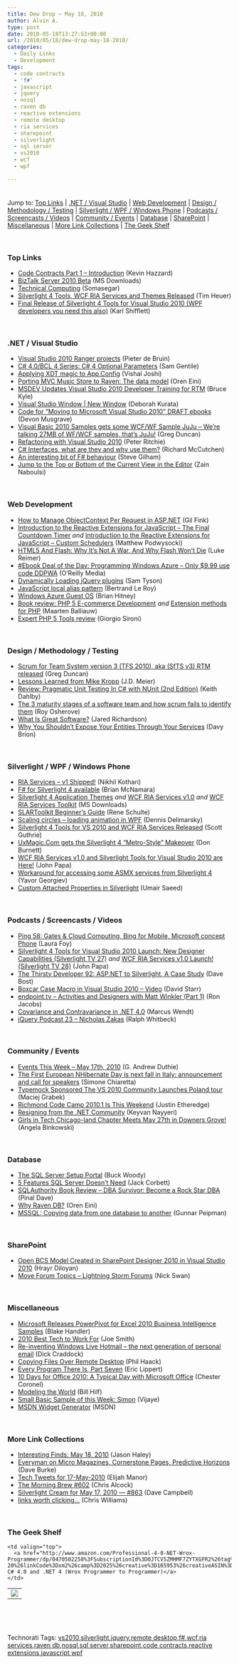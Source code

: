 ```yaml
---
title: Dew Drop – May 18, 2010
author: Alvin A.
type: post
date: 2010-05-18T13:27:53+00:00
url: /2010/05/18/dew-drop-may-18-2010/
categories:
  - Daily Links
  - Development
tags:
  - code contracts
  - 'f#'
  - javascript
  - jquery
  - nosql
  - raven db
  - reactive extensions
  - remote desktop
  - ria services
  - sharepoint
  - silverlight
  - sql server
  - vs2010
  - wcf
  - wpf

---
```

<div class="wlWriterHeaderFooter" style="float:none; margin:0px; padding:4px 0px 4px 0px;">
</div>

Jump to: [Top Links][1] | [.NET / Visual Studio][2] | [Web Development][3] | [Design / Methodology / Testing][4] | [Silverlight / WPF / Windows Phone][5] | [Podcasts / Screencasts / Videos][6] | [Community / Events][7] | [Database][8] | [SharePoint][9] | [Miscellaneous][10] | [More Link Collections][11] | [The Geek Shelf][12] 

&#160;

### <a name="top"></a>Top Links

  * [Code Contracts Part 1 &#8211; Introduction][13] (Kevin Hazzard)
  * [BizTalk Server 2010 Beta][14] (MS Downloads)
  * [Technical Computing][15] (Somasegar)
  * [Silverlight 4 Tools, WCF RIA Services and Themes Released][16] (Tim Heuer)
  * [Final Release of Silverlight 4 Tools for Visual Studio 2010 (WPF developers you need this also)][17] (Karl Shifflett)

&#160;

### <a name="dotnet"></a>.NET / Visual Studio

  * [Visual Studio 2010 Ranger projects][18] (Pieter de Bruin)
  * [C# 4.0/BCL 4 Series: C# 4 Optional Parameters][19] (Sam Gentile)
  * [Applying XDT magic to App.Config][20] (Vishal Joshi)
  * [Porting MVC Music Store to Raven: The data model][21] (Oren Eini)
  * [MSDEV Updates Visual Studio 2010 Developer Training for RTM][22] (Bruce Kyle)
  * [Visual Studio Window | New Window][23] (Deborah Kurata)
  * [Code for “Moving to Microsoft Visual Studio 2010” DRAFT ebooks][24] (Devon Musgrave)
  * [Visual Basic 2010 Samples gets some WCF/WF Sample JuJu – We’re talking 27MB of WF/WCF samples, that’s JuJu!][25] (Greg Duncan)
  * [Refactoring with Visual Studio 2010][26] (Peter Ritchie)
  * [C# Interfaces, what are they and why use them?][27] (Richard McCutchen)
  * [An interesting bit of F# behaviour][28] (Steve Gilham)
  * [Jump to the Top or Bottom of the Current View in the Editor][29] (Zain Naboulsi)

&#160;

### <a name="web"></a>Web Development

  * [How to Manage ObjectContext Per Request in ASP.NET][30] (Gil Fink)
  * [Introduction to the Reactive Extensions for JavaScript – The Final Countdown Timer][31] _and_ [Introduction to the Reactive Extensions for JavaScript – Custom Schedulers][32] (Matthew Podwysocki)
  * [HTML5 And Flash: Why It’s Not A War, And Why Flash Won’t Die][33] (Luke Reimer)
  * [#Ebook Deal of the Day: Programming Windows Azure &#8211; Only $9.99 use code DDPWA][34] (O&#8217;Reilly Media)
  * [Dynamically Loading jQuery plugins][35] (Sam Tyson)
  * [JavaScript local alias pattern][36] (Bertrand Le Roy)
  * [Windows Azure Guest OS][37] (Brian Hitney)
  * [Book review: PHP 5 E-commerce Development][38] _and_&#160;[Extension methods for PHP][39] (Maarten Balliauw)
  * [Expert PHP 5 Tools review][40] (Giorgio Sironi)

&#160;

### <a name="design"></a>Design / Methodology / Testing

  * [Scrum for Team System version 3 (TFS 2010), aka (SfTS v3) RTM released][41] (Greg Duncan)
  * [Lessons Learned from Mike Kropp][42] (J.D. Meier)
  * [Review: Pragmatic Unit Testing In C# with NUnit (2nd Edition)][43] (Keith Dahlby)
  * [The 3 maturity stages of a software team and how scrum fails to identify them][44] (Roy Osherove)
  * [What Is Great Software?][45] (Jared Richardson)
  * [Why You Shouldn’t Expose Your Entities Through Your Services][46] (Davy Brion)

&#160;

### <a name="silverlight"></a>Silverlight / WPF / Windows Phone

  * [RIA Services &#8211; v1 Shipped!][47] (Nikhil Kothari)
  * [F# for Silverlight 4 available][48] (Brian McNamara)
  * [Silverlight 4 Application Themes][49] _and_ [WCF RIA Services v1.0][50] _and_&#160;[WCF RIA Services Toolkit][51] (MS Downloads)
  * [SLARToolkit Beginner&#8217;s Guide][52] (Rene Schulte)
  * [Scaling circles – loading animation in WPF][53] (Dennis Delimarsky)
  * [Silverlight 4 Tools for VS 2010 and WCF RIA Services Released][54] (Scott Guthrie)
  * [UxMagic.Com gets the Silverlight 4 “Metro-Style” Makeover][55] (Don Burnett)
  * [WCF RIA Services v1.0 and Silverlight Tools for Visual Studio 2010 are Here!][56] (John Papa)
  * [Workaround for accessing some ASMX services from Silverlight 4][57] (Yavor Georgiev)
  * [Custom Attached Properties in Silverlight][58] (Umair Saeed)

&#160;

### <a name="podcasts"></a>Podcasts / Screencasts / Videos

  * [Ping 58: Gates & Cloud Computing, Bing for Mobile, Microsoft concept Phone][59] (Laura Foy)
  * [Silverlight 4 Tools for Visual Studio 2010 Launch: New Designer Capabilities (Silverlight TV 27)][60] _and_ [WCF RIA Services v1.0 Launch! (Silverlight TV 28)][61] (John Papa)
  * [The Thirsty Developer 92: ASP.NET to Silverlight, A Case Study][62] (Dave Bost)
  * [Boxcar Case Macro in Visual Studio 2010 &#8211; Video][63] (David Starr)
  * [endpoint.tv &#8211; Activities and Designers with Matt Winkler (Part 1)][64] (Ron Jacobs)
  * [Covariance and Contravariance in .NET 4.0][65] (Marcus Wendt)
  * [jQuery Podcast 23 &#8211; Nicholas Zakas][66] (Ralph Whitbeck)

&#160;

### <a name="events"></a>Community / Events

  * [Events This Week – May 17th, 2010][67] (G. Andrew Duthie)
  * [The First European NHibernate Day is next fall in Italy: announcement and call for speakers][68] (Simone Chiaretta)
  * [Typemock Sponsored The VS 2010 Community Launches Poland tour][69] (Maciej Grabek)
  * [Richmond Code Camp 2010.1 Is This Weekend][70] (Justin Etheredge)
  * [Resigning from the .NET Community][71] (Keyvan Nayyeri)
  * [Girls in Tech Chicago-land Chapter Meets May 27th in Downers Grove!][72] (Angela Binkowski)

&#160;

### <a name="db"></a>Database

  * [The SQL Server Setup Portal][73] (Buck Woody)
  * [5 Features SQL Server Doesn’t Need][74] (Jack Corbett)
  * [SQLAuthority Book Review – DBA Survivor: Become a Rock Star DBA][75] (Pinal Dave)
  * [Why Raven DB?][76] (Oren Eini)
  * [MSSQL: Copying data from one database to another][77] (Gunnar Peipman)

&#160;

### <a name="sp"></a>SharePoint

  * [Open BCS Model Created in SharePoint Designer 2010 in Visual Studio 2010][78] (Hrayr Diloyan)
  * [Move Forum Topics – Lightning Storm Forums][79] (Nick Swan)

&#160;

### <a name="misc"></a>Miscellaneous

  * [Microsoft Releases PowerPivot for Excel 2010 Business Intelligence Samples][80] (Blake Handler)
  * [2010 Best Tech to Work For][81] (Joe Smith)
  * [Re-inventing Windows Live Hotmail – the next generation of personal email][82] (Dick Craddock)
  * [Copying Files Over Remote Desktop][83] (Phil Haack)
  * [Every Program There Is, Part Seven][84] (Eric Lippert)
  * [10 Days for Office 2010: A Typical Day with Microsoft Office][85] (Chester Coronel)
  * [Modeling the World][86] (Bill Hilf)
  * [Small Basic Sample of this Week: Simon][87] (Vijaye)
  * [MSDN Widget Generator][88] (MSDN)

&#160;

### <a name="links"></a>More Link Collections

  * [Interesting Finds: May 18, 2010][89] (Jason Haley)
  * [Everyman on Micro Magazines, Cornerstone Pages, Predictive Horizons][90] (Dave Burke)
  * [Tech Tweets for 17-May-2010][91] (Elijah Manor)
  * [The Morning Brew #602][92] (Chris Alcock)
  * [Silverlight Cream for May 17, 2010 &#8212; #863][93] (Dave Campbell)
  * [links worth clicking…][94] (Chris Williams)

&#160;

### <a name="shelf"></a>The Geek Shelf

<table border="0" cellspacing="0" cellpadding="0">
  <tr>
    <td>
      <img data-recalc-dims="1" decoding="async" src="https://i0.wp.com/ecx.images-amazon.com/images/I/51g9kJNQj6L._SL160_.jpg?w=660" />
    </td>
    
    <td valign="top">
      <a href="http://www.amazon.com/Professional-4-0-NET-Wrox-Programmer/dp/0470502258%3FSubscriptionId%3D0JTCV5ZMHMF7ZYTXGFR2%26tag%3Dalvinashcraft-20%26linkCode%3Dxm2%26camp%3D2025%26creative%3D165953%26creativeASIN%3D0470502258">Professional C# 4.0 and .NET 4 (Wrox Programmer to Programmer)</a>
    </td>
  </tr>
</table>

&#160;

<div style="padding-bottom: 0px; margin: 0px; padding-left: 0px; padding-right: 0px; display: inline; float: none; padding-top: 0px" id="scid:C16BAC14-9A3D-4c50-9394-FBFEF7A93539:cbf74142-f4cb-4686-b4a7-4041b7a864a1" class="wlWriterSmartContent">
  <!--dotnetkickit-->
</div>

&#160;

<div style="padding-bottom: 0px; margin: 0px; padding-left: 0px; padding-right: 0px; display: inline; float: none; padding-top: 0px" id="scid:0767317B-992E-4b12-91E0-4F059A8CECA8:c0a3022e-1a4c-40f1-bebc-c04b2f3585c3" class="wlWriterSmartContent">
  Technorati Tags: <a href="http://technorati.com/tags/vs2010" rel="tag">vs2010</a>,<a href="http://technorati.com/tags/silverlight" rel="tag">silverlight</a>,<a href="http://technorati.com/tags/jquery" rel="tag">jquery</a>,<a href="http://technorati.com/tags/remote+desktop" rel="tag">remote desktop</a>,<a href="http://technorati.com/tags/f%23" rel="tag">f#</a>,<a href="http://technorati.com/tags/wcf" rel="tag">wcf</a>,<a href="http://technorati.com/tags/ria+services" rel="tag">ria services</a>,<a href="http://technorati.com/tags/raven+db" rel="tag">raven db</a>,<a href="http://technorati.com/tags/nosql" rel="tag">nosql</a>,<a href="http://technorati.com/tags/sql+server" rel="tag">sql server</a>,<a href="http://technorati.com/tags/sharepoint" rel="tag">sharepoint</a>,<a href="http://technorati.com/tags/code+contracts" rel="tag">code contracts</a>,<a href="http://technorati.com/tags/reactive+extensions" rel="tag">reactive extensions</a>,<a href="http://technorati.com/tags/javascript" rel="tag">javascript</a>,<a href="http://technorati.com/tags/wpf" rel="tag">wpf</a>
</div>

 [1]: https://morningdew-bpc6g3a0fgaxdxcu.eastus2-01.azurewebsites.net/#top
 [2]: https://morningdew-bpc6g3a0fgaxdxcu.eastus2-01.azurewebsites.net/#dotnet
 [3]: https://morningdew-bpc6g3a0fgaxdxcu.eastus2-01.azurewebsites.net/#web
 [4]: https://morningdew-bpc6g3a0fgaxdxcu.eastus2-01.azurewebsites.net/#design
 [5]: https://morningdew-bpc6g3a0fgaxdxcu.eastus2-01.azurewebsites.net/#silverlight
 [6]: https://morningdew-bpc6g3a0fgaxdxcu.eastus2-01.azurewebsites.net/#podcasts
 [7]: https://morningdew-bpc6g3a0fgaxdxcu.eastus2-01.azurewebsites.net/#events
 [8]: https://morningdew-bpc6g3a0fgaxdxcu.eastus2-01.azurewebsites.net/#db
 [9]: https://morningdew-bpc6g3a0fgaxdxcu.eastus2-01.azurewebsites.net/#sp
 [10]: https://morningdew-bpc6g3a0fgaxdxcu.eastus2-01.azurewebsites.net/#misc
 [11]: https://morningdew-bpc6g3a0fgaxdxcu.eastus2-01.azurewebsites.net/#links
 [12]: https://morningdew-bpc6g3a0fgaxdxcu.eastus2-01.azurewebsites.net/#shelf
 [13]: http://devjourney.com/blog/code-contracts-part-1-introduction/
 [14]: http://feedproxy.google.com/~r/MicrosoftDownloadCenter/~3/4v-iIZoxu7g/details.aspx
 [15]: http://blogs.msdn.com/somasegar/archive/2010/05/17/technical-computing.aspx
 [16]: http://feeds.timheuer.com/~r/timheuer/~3/_wZ_EFtQ7E4/silverlight-4-tools-released-and-new-application-templates.aspx
 [17]: http://karlshifflett.wordpress.com/2010/05/17/final-release-of-silverlight-4-tools-for-visual-studio-2010-wpf-developers-you-need-this-also/
 [18]: http://www.pieterdebruin.net/2010/05/17/VisualStudio2010RangerProjects.aspx
 [19]: http://feedproxy.google.com/~r/SamGentile/~3/0BY0GFPRoKM/
 [20]: http://vishaljoshi.blogspot.com/2010/05/applying-xdt-magic-to-appconfig.html
 [21]: http://feedproxy.google.com/~r/AyendeRahien/~3/3vVDaoLvwTE/porting-mvc-music-store-to-raven-the-data-model.aspx
 [22]: http://blogs.msdn.com/usisvde/archive/2010/05/18/msdev-updates-visual-studio-2010-developer-training-for-rtm.aspx
 [23]: http://msmvps.com/blogs/deborahk/archive/2010/05/17/visual-studio-window-new-window.aspx
 [24]: http://blogs.msdn.com/microsoft_press/archive/2010/05/17/code-for-moving-to-microsoft-visual-studio-2010-draft-ebooks.aspx
 [25]: http://coolthingoftheday.blogspot.com/2010/05/visual-basic-2010-samples-gets-some.html
 [26]: http://feedproxy.google.com/~r/PeterRitchiesMvpBlog/~3/IYFkfiXk15M/refactoring-with-visual-studio-2010.aspx
 [27]: http://feeds.dzone.com/~r/zones/dotnet/~3/mwkodkdgdQI/c-interfaces-what-are-they-and
 [28]: http://stevegilham.blogspot.com/2010/05/interesting-bit-of-f-behaviour.html
 [29]: http://feedproxy.google.com/~r/zainnab/~3/3ezKl53MBC0/jump-to-the-top-or-bottom-of-the-current-view-in-the-editor-vstipedit0056.aspx
 [30]: http://feedproxy.google.com/~r/GilFinkBlog/~3/CzbRSDa8Iks/how-to-manage-objectcontext-per-request-in-asp-net.aspx
 [31]: http://codebetter.com/blogs/matthew.podwysocki/archive/2010/05/17/introduction-to-the-reactive-extensions-for-javascript-the-final-countdown-timer.aspx
 [32]: http://feedproxy.google.com/~r/MatthewPodwysockisBlog/~3/V0ITIjrTGnA/introduction-to-the-reactive-extensions-for-javascript-custom-schedulers.aspx
 [33]: http://www.smashingmagazine.com/2010/05/18/html5-and-flash-why-its-not-a-war-and-why-flash-wont-die/
 [34]: http://feeds.oreilly.com/~r/oreilly/news/~3/mjvX7YNeaA8/
 [35]: http://blogs.dovetailsoftware.com/blogs/styson/archive/2010/05/17/dynamically-loading-jquery-plugins.aspx
 [36]: http://weblogs.asp.net/bleroy/archive/2010/05/17/javascript-local-alias-pattern.aspx
 [37]: http://feedproxy.google.com/~r/structuretoobig/~3/-Vf4TSGJqeQ/post.aspx
 [38]: http://blog.maartenballiauw.be/post.aspx?id=5de27775-04ae-4967-8ca3-b9bb9c3c8fa2
 [39]: http://blog.maartenballiauw.be/post.aspx?id=958fca80-9d10-4c32-a0f9-fd88a90ce128
 [40]: http://feedproxy.google.com/~r/InvisibleToTheEye/~3/43oByTJCwHk/expert-php-5-tools-review.html
 [41]: http://coolthingoftheday.blogspot.com/2010/05/scrum-for-team-system-version-3-tfs.html
 [42]: http://feedproxy.google.com/~r/SourcesOfInsight/~3/13iSmkFwJu4/
 [43]: http://feedproxy.google.com/~r/LosTechies/~3/kPZHbTHbO0o/review-pragmatic-unit-testing-in-c-with-nunit-2nd-edition.aspx
 [44]: http://feedproxy.google.com/~r/5whys/~3/WksWedcR5ME/the-3-maturity-stages-of-a-software-team-and-how-scrum-fails.html
 [45]: http://feeds.dzone.com/~r/zones/dotnet/~3/nRGwVmq6QpE/what-great-software
 [46]: http://feedproxy.google.com/~r/davybrion/~3/Yjqc0uZuc80/
 [47]: http://www.nikhilk.net/Entry.aspx?id=258
 [48]: http://lorgonblog.spaces.live.com/Blog/cns!701679AD17B6D310!2097.entry
 [49]: http://feedproxy.google.com/~r/MicrosoftDownloadCenter/~3/H8QBvKLcvrc/details.aspx
 [50]: http://feedproxy.google.com/~r/MicrosoftDownloadCenter/~3/iT5_YnD_7Kw/details.aspx
 [51]: http://feedproxy.google.com/~r/MicrosoftDownloadCenter/~3/mEMqn1d-5JU/details.aspx
 [52]: http://kodierer.blogspot.com/2010/05/slartoolkit-beginners-guide.html
 [53]: http://feeds.dzone.com/~r/zones/dotnet/~3/gHSiRzbAzUc/scaling-circles-%E2%80%93-loading
 [54]: http://weblogs.asp.net/scottgu/archive/2010/05/17/silverlight-4-tools-for-vs-2010-and-wcf-ria-services-released.aspx
 [55]: http://feedproxy.google.com/~r/d4dotnet/~3/5E10fxE1NTw/post.aspx
 [56]: http://feedproxy.google.com/~r/JohnPapa/~3/bZ18vx6KquI/
 [57]: http://blogs.msdn.com/silverlightws/archive/2010/05/17/workaround-for-accessing-some-asmx-services-from-silverlight-4.aspx
 [58]: http://feeds.dzone.com/~r/zones/dotnet/~3/9m_VZpzW4jE/custom-attached-properties-0
 [59]: http://channel9.msdn.com/shows/PingShow/Ping-58-Gates--Cloud-Computing-Bing-for-Mobile-Microsoft-concept-Phone/
 [60]: http://channel9.msdn.com/shows/SilverlightTV/Silverlight-4-Tools-for-Visual-Studio-2010-Launch-New-Designer-Capabilities-Silverlight-TV-27/
 [61]: http://channel9.msdn.com/shows/SilverlightTV/WCF-RIA-Services-v10-Launch-Silverlight-TV-28/
 [62]: http://feedproxy.google.com/~r/ThirstyDeveloperPodcast/~3/ATFOX-N41lc/TheThirstyDeveloper92ASPNETToSilverlightACaseStudy.aspx
 [63]: http://www.pluralsight-training.net/community/blogs/starr/archive/2010/05/17/boxcar-case-macro-in-visual-studio-2010-video.aspx
 [64]: http://channel9.msdn.com/shows/Endpoint/endpointtv-Activities-and-Designers-with-Matt-Winkler-Part-1/
 [65]: http://channel9.msdn.com/posts/martinesmann/Covariance-and-Contravariance-in-NET-40/
 [66]: http://feedproxy.google.com/~r/jQueryPodcast/~3/8PINDNTmsrI/jQueryPodcast-023-X-NicholasZakas.mp3
 [67]: http://blogs.msdn.com/gduthie/archive/2010/05/17/events-this-week-may-17th-2010.aspx
 [68]: http://feedproxy.google.com/~r/Codeclimber/~3/dXHpV6Y6_HE/announcing-first-european-nhibernate-day-italy-nhday.aspx
 [69]: http://feedproxy.google.com/~r/Typemock/~3/1L5nMZLCWd8/typemock-sponsored-vs-2010-community.html
 [70]: http://www.codethinked.com/post.aspx?id=1b148584-ef3e-43ac-a000-18e413e35ede
 [71]: http://nayyeri.net/resigning-from-the-net-community
 [72]: http://blogs.msdn.com/angelab/archive/2010/05/17/girls-in-tech-chicago-land-chapter-meets-may-27th-in-downers-grove.aspx
 [73]: http://blogs.msdn.com/buckwoody/archive/2010/05/17/the-sql-server-setup-portal.aspx
 [74]: http://www.sqlservercentral.com/blogs/wisemanorwiseguy/archive/2010/05/17/5-features-sql-server-doesn_1920_t-need.aspx
 [75]: http://blog.sqlauthority.com/2010/05/18/sqlauthority-book-review-dba-survivor-become-a-rock-star-dba/
 [76]: http://feeds.dzone.com/~r/zones/dotnet/~3/kmvaC-Iz_d4/why-raven-db
 [77]: http://feeds.dzone.com/~r/zones/dotnet/~3/1dx9glgZbZw/mssql-copying-data-one
 [78]: http://lightningtools.com/blog/archive/2010/05/17/open-bcs-model-created-in-sharepoint-designer-2010-in-visual.aspx
 [79]: http://lightningtools.com/blog/archive/2010/05/17/move-forum-topics-ndash-lightning-storm-forums.aspx
 [80]: http://bhandler.spaces.live.com/Blog/cns!70F64BC910C9F7F3!8606.entry
 [81]: http://feedproxy.google.com/~r/MyTechnicalInterviewExperience/~3/W4qZZP8AdI0/2010-best-tech-to-work-for.html
 [82]: http://windowsteamblog.com/windows_live/b/windowslive/archive/2010/05/17/re-inventing-windows-live-hotmail-the-next-generation-of-personal-email.aspx
 [83]: http://haacked.com/archive/2010/05/18/remote-desktop-file-copy.aspx
 [84]: http://blogs.msdn.com/ericlippert/archive/2010/05/17/every-program-there-is-part-seven.aspx
 [85]: http://blogs.msdn.com/mvpawardprogram/archive/2010/05/18/10-days-for-office-2010-a-typical-day-with-microsoft-office.aspx
 [86]: http://blogs.technet.com/microsoft_blog/archive/2010/05/17/modeling-the-world.aspx
 [87]: http://blogs.msdn.com/smallbasic/archive/2010/05/17/sample-of-this-week-simon.aspx
 [88]: http://www.msdnwidget.com/
 [89]: http://jasonhaley.com/blog/post.aspx?id=694d4476-e460-4ce3-bed1-485210ac9963
 [90]: http://feedproxy.google.com/~r/DaveBurke/~3/ilABZ2rz8OE/post.aspx
 [91]: http://elijahmanor.com/webdevdotnet/post.aspx?id=fa3b2eac-6e2e-4992-8d8b-a2c0e1a19fa9
 [92]: http://feedproxy.google.com/~r/ReflectivePerspective/~3/jApMJSgP1zo/
 [93]: http://geekswithblogs.net/WynApseTechnicalMusings/archive/2010/05/17/139888.aspx
 [94]: http://feedproxy.google.com/~r/ChrisGWilliams/~3/xZ2BUVeKCxA/139875.aspx
